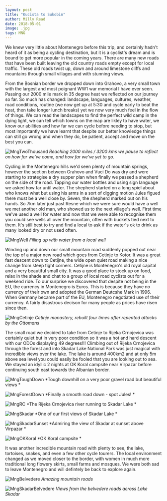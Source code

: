 ```yaml
---
layout: post
title: "Kucista to Sukobin"
author: Milly Read
date: 2018-05-01
image: .jpg
tags: MNG  
---
```


We knew very little about Montenegro before this trip, and certainly hadn't heard of it as being a cycling destination, but it is a cyclist's dream and is bound to get more popular in the coming years. There are many new roads that have been built leaving the old country roads empty except for local traffic. These old roads twist up, down and around limestone cliffs and mountains through small villages and with stunning views.

From the Bosnian border we dropped down into Grahovo, a very small town with the largest and most poignant WW1 war memorial I have ever seen. Passing our 2000 mile mark in 35 degree heat we reflected on our journey so far. So much has changed: landscape, languages, cultures, weather, road conditions, routine (we now get up at 5:30 and cycle early to beat the heat, then take longer lunch breaks) yet we now very much feel in the flow of things. We can read the landscapes to find the perfect wild camp in the dying light, we can tell which towns on the map are likley to have water, we know our abilities and how far we can cycle before needing to stop, but most importantly we have learnt that despite our better knowledge things can still go wrong and when they do, be patient, accept and move on the best you can. 

![MngTwoThousand](assets/img/MngTwoThousand.jpg) *Reaching 2000 miles / 3200 kms we pause to reflect on how far we've come, and how far we've yet to go.*


Cycling in the Montenegro hills we'd seen plenty of mountain springs, however the section between Grahovo and Vuci Do was dry and were starting to strategise a dry supper plan when finally we passed a shepherd on the side of the road. Tapping our water bottles and using sign language we asked how far until water. The shepherd started on a long spiel about who knows what but using his arms in a sort of digging motion Jules figued there must be a well close by. Seven, the shepherd marked out on his hands. So 7km later just past Resne which we were sure would have a well we met another old man, who showed us to the next village's well. First time we've used a well for water and now that we were able to recognise them you could see wells all over the mountain, often with buckets tied next to them. It's still best to try and find a local to ask if the water's ok to drink as many looked dry or not used often.

![MngWell](assets/img/MngWell.jpg) *Filling up with water from a local well*

Winding up and down our small mountain road suddenly popped out near the top of a major new road which goes from Cetinje to Kotor. It was a great fast descent down to Cetijne, the wide open quiet road making a nice change from steep tight corners. Cetijne is Montenegro's old royal capital and a very beautiful small city. It was a good place to stock up on food, relax in the shade and chat to a group of local road cyclists out for a weekend ride. To our surprise we discovered that despite not being in the EU, the currency in Montenegro is Euros. This is because they have no currency of their own and adopted the German Deutcshe Mark in 1996. When Germany became part of the EU, Montenegro negotiated use of their currency. A fairly disastrous decison for many people as prices have risen since then.

![MngCetinje](assets/img/MngCetinje.jpg) *Cetinje monastery, rebuilt four times after repeated attacks by the Ottomans*

The small road we decided to take from Cetinje to Rijeka Crnojevica was certainly quiet but in very poor condition so it was a hot and hard descent with our ODOs displaying 49 degrees!!! Climbing out of Rijeka Crnojevica through the forest and into Skadar Lake National Park was just magical with incredible views over the lake. The lake is around 400km2 and at only 5m above sea level you could easily be fooled that you are looking out to sea. We stayed an idyllic 2 nights at OK Koral campsite near Virpazar before continuing south east towards the Albanian border.  

![MngToughDown](assets/img/MngToughDown.JPG) *Tough downhill on a very poor gravel road but beautiful views *

![MngForestDown](assets/img/MngForestDown.jpg) *Finally a smooth road down - spot Jules! *

![MngRC](assets/img/MngRC.JPG) *The Rijeka Crnojevica river running to Skadar Lake *

![MngSkadar](assets/img/MngSkadar.JPG) *One of our first views of Skadar Lake *

![MngSkadarSunset](assets/img/MngSkadarSunset.JPG) *Admiring the view of Skadar at sunset above Virpazar *

![MngOKKoral](assets/img/MngOKKoral.jpg) *OK Koral campsite *

It was another incredible mountain road with plenty to see, the lake, tortoises, snakes, and even a few other cycle tourers. The local environment changed as we moved closer to the border, with women in much more traditional long flowery skirts, small farms and mosques. We were both sad to leave Montenegro and will defintely be back to explore again.  

![MngBelvedere](assets/img/MngBelvedere.jpg) *Amazing mountain roads*

![MngSkadarBelvedere](assets/img/MngSkadarBelvedere.jpg) *Views from the belvedere roads across Lake Skadar*



